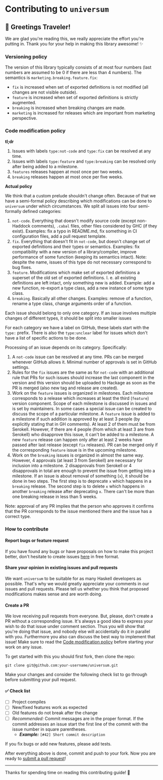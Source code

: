 # Contributing to `universum`

## :wave: Greetings Traveler!

We are glad you're reading this, we really appreciate the effort you're
putting in. Thank you for your help in making this library awesome! :sparkles:

### Versioning policy
The version of this library typically consists of at most four numbers (last numbers are assumed to be 0 if there are less than 4 numbers).
The semantics is `marketing.breaking.feature.fix`:
* `fix` is increased when set of exported definitions is not modified (all changes are not visible outside).
* `feature` is increased when set of exported definitions is strictly augmented.
* `breaking` is increased when breaking changes are made.
* `marketing` is increased for releases which are important from marketing perspective.

### Code modification policy

**tl;dr**

1. Issues with labels `type:not-code` and `type:fix` can be resolved at any time.
2. Issues with labels `type:feature` and `type:breaking` can be resolved only after being added to a milestone.
3. `features` releases happen at most once per two weeks.
3. `breaking` releases happen at most once per five weeks.

**Actual policy**

We think that a custom prelude shouldn't change often.
Because of that we have a semi-formal policy describing which modifications can be done to `universum` under which circumstances.
We split all issues into four semi-formally defined categories:
1. `not-code`.
Everything that doesn't modify source code (except non-Haddock comments), `.cabal` files, other files considered by GHC (if they exist).
Examples: fix a typo in README.md, fix something in CI configuration files, add a pull request template.
2. `fix`.
Everything that doesn't fit in `not-code`, but doesn't change set of exported definitions and their types or semantics.
Examples: fix compatibility with a new version of a library/compiler, improve performance of some function (keeping its semantics intact).
Note: despite the name, issues of this type do not necessary correspond to bug fixes.
3. `feature`.
Modifications which make set of exported definitions a superset of the old set of exported definitions.
I. e. all existing definitions are left intact, only something new is added.
Example: add a new function, re-export a type class, add a new instance of some type class.
4. `breaking`.
Basically all other changes.
Examples: remove of a function, rename a type class, change arguments order of a function.

Each issue should belong to only one category.
If an issue involves multiple changes of different types, it should be split into smaller issues

For each category we have a label on GitHub, these labels start with the `type:` prefix.
There is also the `type:unclear` label for issues which don't have a list of specific actions to be done.

Processing of an issue depends on its category. Specifically:
1. A `not-code` issue can be resolved at any time.
PRs can be merged whenever GitHub allows it.
Minimal number of approvals is set in GitHub settings.
2. Rules for the `fix` issues are the same as for `not-code` with an additional rule that PRs for such issues should increase the last component in the version and this version should be uploaded to Hackage as soon as the PR is merged (also new tag and release are created).
3. Work on the `feature` issues is organized in milestones.
Each milestone corresponds to a release which increases at least the third (`feature`) version component.
Scope of each milestone is discussed in issues and is set by maintainers.
In some cases a special issue can be created to discuss the scope of a particular milestone.
A `feature` issue is added to a milestone if such addition is approved by at least 3 people (by explicitly stating that in GH comments).
At least 2 of them must be from Serokell.
However, if there are 4 people (from which at least 3 are from Serokell) who disapprove this issue, it can't be added to a milestone.
A new `feature` release can happen only after at least 2 weeks have passed after last release (except `fix` releases).
PR can be merged only if the corresponding `feature` issue is in the upcoming milestone.
4. Work on the `breaking` issues is organized in almost the same way.
However, 4 approvals (at least 3 from Serokell) are necessary for inclusion into a milestone.
2 disapprovals from Serokell or 4 disapprovals in total are enough to prevent the issue from getting into a milestone.
If an issue is about removal of something (`x`), it should be done in two steps.
The first step is to deprecate `x` which happens in a `breaking` release.
The second step is to delete `x` which happens in another `breaking` release after deprecating `x`.
There can't be more than one breaking release in less than 5 weeks.

Note: approval of any PR implies that the person who approves it confirms that the PR corresponds to the issue mentioned there and the issue has a correct type.

### How to contribute

#### Report bugs or feature request
If you have found any bugs or have proposals on how to make this project better,
don't hesitate to create issues
[here](https://github.com/serokell/universum/issues/new) in free format.

#### Share your opinion in existing issues and pull requests
We want `universum` to be suitable for as many Haskell developers as possible.
That's why we would greatly appreciate your comments in our issues and pull requests.
Please tell us whether you think that proposed modifications makes sense and are worth doing.

#### Create a PR
We love receiving pull requests from everyone. But, please, don't create a PR
without a corresponding issue. It's always a good idea to express your wish
to do that issue under comment section. Thus you will show that you're doing
that issue, and nobody else will accidentally do it in parallel with you. Furthermore you
also can discuss the best way to implement that issue!
Make sure to read the [Code modification policy](#code-modification-policy) before starting your work on any issue.

To get started with this you should first fork, then clone the repo:

    git clone git@github.com:your-username/universum.git

Make your changes and consider the following check list to go through before submitting your pull request.

#### :white_check_mark: Check list
- [ ] Project compiles
- [ ] New/fixed features work as expected
- [ ] Old features do not break after the change
- [ ] _Recommended:_ Commit messages are in the proper format. If the commit
  addresses an issue start the first line of the commit with the issue number in
  square parentheses.
  + **_Example:_** `[#42] Short commit description`

If you fix bugs or add new features, please add tests.

After everything above is done, commit and push to your fork.
Now you are ready to [submit a pull request][pr]!

----------
Thanks for spending time on reading this contributing guide! :sparkling_heart:

[pr]: https://github.com/serokell/universum/compare/
